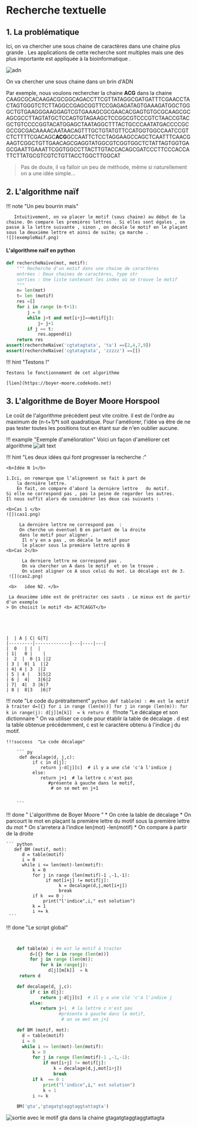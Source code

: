 # Recherche textuelle


## 1. La problématique 

Ici, on va chercher une sous chaine de caractères dans une chaine plus grande . 
Les applications de cette recherche sont multiples mais une des plus importante est appliquée à la bioinformatique .

![adn](nsi_term_algo_boyer_adn.gif)

On va chercher une sous chaine dans un brin d'ADN



Par exemple, nous voulons rechercher la chaine **ACG** dans la chaine CAAGCGCACAAGACGCGGCAGACCTTCGTTATAGGCGATGATTTCGAACCTACTAGTGGGTCTCTTAGGCCGAGCGGTTCCGAGAGATAGTGAAAGATGGCTGGGCTGTGAAGGGAAGGAGTCGTGAAAGCGCGAACACGAGTGTGCGCAAGCGCAGCGCCTTAGTATGCTCCAGTGTAGAAGCTCCGGCGTCCCGTCTAACCGTACGCTGTCCCCGGTACATGGAGCTAATAGGCTTTACTGCCCAATATGACCCCGCGCCGCGACAAAACAATAACAGTTTGCTGTATGTTCCATGGTGGCCAATCCGTCTCTTTTCGACAGC**ACG**GCCAATTCTCCTAGGAAGCCAGCTCAATTTCAACGAAGTCGGCTGTTGAACAGCGAGGTATGGCGTCGGTGGCTCTATTAGTGGTGAGCGAATTGAAATTCGGTGGCCTTACTTGTACCACAGCGATCCCTTCCCACCATTCTTATGCGTCGTCTGTTACCTGGCTTGGCAT

>Pas de doute, il va falloir un peu de méthode, même si naturellement on a une idée simple...
## 2. L'algorithme naïf

!!! note   "Un peu bourrin mais"
 
       Intuitivement, on va placer le motif (sous chaine) au début de la chaine. On compare les premières lettres . Si elles sont égales , on passe à la lettre suivante , sinon , on décale le motif en le plaçant sous la deuxième lettre et ainsi de suite; ça marche .
    ![](exempleNaif.png)


#### L'algorithme naïf en python
``` python 
def rechercheNaïve(mot, motif):
    """ Recherche d'un motif dans une chaine de caractères
    entrées : Deux chaines de caractères, type str
    sorties : Une liste contenant les index où se trouve le motif
    """
    n= len(mot)
    t= len (motif)
    res =[]
    for i in range (n-t+1):
        j = 0
        while j<t and mot[i+j]==motif[j]:
            j= j+1
        if j == t:
            res.append(i)
    return res
assert(rechercheNaïve('cgtatagtata', 'ta') ==[2,4,7,9])
assert(rechercheNaïve('cgtatagtata', 'zzzzz') ==[])
```

!!! hint "Testons !"

    Testons le fonctionnement de cet algorithme 
         
    [lien](https://boyer-moore.codekodo.net)


## 3. L'algorithme de Boyer Moore Horspool

Le coût de l'algorithme précédent peut vite croitre. il est de l'ordre au maximum de (n-t+1)*t soit quadratique. Pour l'améliorer, l'idée va être de ne pas tester toutes les positions tout en étant sur de n'en oublier aucune.
 
!!! example  "Exemple d'amélioration"
    Voici  un façon d'améliorer cet algorithme 
    ![alt text](Boyer_Moore.png)
                       
!!! hint   "Les deux idées qui font progresser la recherche :"
      
    <b>Idée N 1</b>
          
    1.Ici, on remarque que l’alignement se fait à part de 
        la dernière lettre. 
        En fait, on compare d’abord la dernière lettre   du motif. 
    Si elle ne correspond pas , pas la peine de regarder les autres.
    Il nous suffit alors de considérer les deux cas suivants :
         
    <b>Cas 1 </b>
    ![](cas1.png)     
         
         La dernière lettre ne correspond pas  : 
         On cherche un éventuel B en partant de la droite 
         dans le motif pour aligner .
          Il n'y en a pas , on décale le motif pour 
          le placer sous la première lettre après B
    <b>Cas 2</b>
        
          La derniere lettre ne correspond pas . 
          On va chercher un A dans le motif  et on le trouve . 
          On vient aligner ce A sous celui du mot. Le décalage est de 3.
     ![](cas2.png)

     <b>   idee N2. </b>
        
     La deuxième idée est de prétraiter ces sauts . Le mieux est de partir d'un exemple  
    > On choisit le motif <b> ACTCAGGT</b>
      

    

      
    |  | A | C| G|T|                               
    |---------|-------------|---|----|---|
    |  0   | |  |
    | 1|   0 |    |
    |  2  |  0 |1 ||2
    | 3 |  0| 1  ||2
    | 4| 4 | 3  ||2
    | 5 | 4 |   3|5|2
    | 6 |  4|   3|6|2
    | 7|  4|  3 |6|7
    | 8 |  8|3   |6|7
!!! note "Le code du prétraitement"
    ``` python
     def table(m) : #m est le motif à traiter
            d=[{} for i in range (len(m))]
            for j in range (len(m)):
                for k in range(j):
                    d[j][m[k]]  = k
            return d 
    ```
!!!note "Le décalage et son dictionnaire "
    On va utiliser ce code pour établir la table de décalage . d est la table obtenue précédemment, c est le caractère obtenu à l'indice j du motif.
         
    !!!success  "Le code décalage"
         
        ``` py
         def decalage(d, j,c):
              if c in d[j]:
                 return j-d[j][c]  # il y a une clé 'c'à l'indice j
              else:
                 return j+1  # la lettre c n'est pas 
                    #présente à gauche dans le motif,
                     # on se met en j+1
 
  
        ```

!!! done " L'algorithme de Boyer Moore "
    * On crée la table de décalage
    * On parcourt le mot en plaçant la première lettre du motif sous la première lettre du mot
    * On s'arretera à l'indice len(mot) -len(motif)
    * On compare à partir de la droite

    ``` python
       def BM (motif, mot):
          d = table(motif)
          i = 0
          while i <= len(mot)-len(motif):
              k = 0
              for j in range (len(motif)-1 ,-1,-1):
                   if mot[i+j] != motif[j]:
                        k = decalage(d,j,mot[i+j])
                        break
              if k  == 0 :
                  print("l'indice",i," est solution")
              k = 1
              i += k
     ```
!!! done "Le script global"    

``` python


    def table(m) : #m est le motif à traiter
         d=[{} for i in range (len(m))]
         for j in range (len(m)):
             for k in range(j):
                d[j][m[k]]  = k
     return d 

    def decalage(d, j,c):
         if c in d[j]:
             return j-d[j][c]  # il y a une clé 'c'à l'indice j
         else:
             return j+1  # la lettre c n'est pas 
                    #présente à gauche dans le motif,
                     # on se met en j+1

    def BM (motif, mot):
      d = table(motif)
      i = 0
      while i <= len(mot)-len(motif):
          k = 0
          for j in range (len(motif)-1 ,-1,-1):
              if mot[i+j] != motif[j]:
                  k = decalage(d,j,mot[i+j])
                  break
          if k  == 0 :
              print("l'indice",i," est solution")
              k = 1
          i += k

    BM('gta','gtagatgtaggtaggtattagta')
```



![sortie avec le motif gta dans la chaine gtagatgtaggtaggtattagta ](sortie_BM.PNG)

